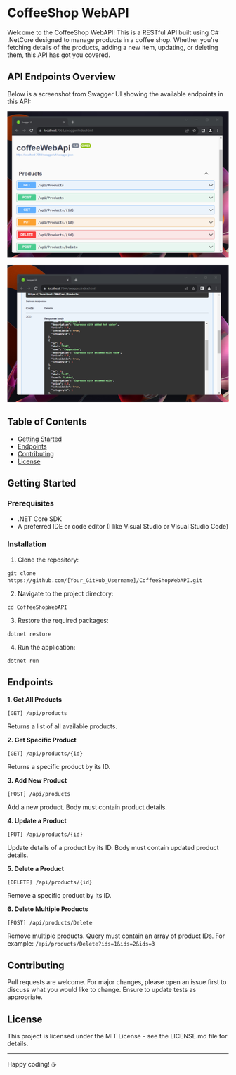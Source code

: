 # CoffeeShop WebAPI

Welcome to the CoffeeShop WebAPI! This is a RESTful API built using C# .NetCore designed to manage products in a coffee shop. Whether you're fetching details of the products, adding a new item, updating, or deleting them, this API has got you covered.

## API Endpoints Overview

Below is a screenshot from Swagger UI showing the available endpoints in this API:

![Swagger UI Endpoints](https://github.com/edilma/coffeeWebApi/blob/master/images/end_points_coffeWebApi.png?raw=true)

![Swagger UI /Products ](https://github.com/edilma/coffeeWebApi/blob/master/images/Get_endPoint.png?raw=true)

## Table of Contents

- [Getting Started](#getting-started)
- [Endpoints](#endpoints)
- [Contributing](#contributing)
- [License](#license)

## Getting Started

### Prerequisites

- .NET Core SDK
- A preferred IDE or code editor (I like Visual Studio or Visual Studio Code)

### Installation

1. Clone the repository:

```
git clone https://github.com/[Your_GitHub_Username]/CoffeeShopWebAPI.git
```

2. Navigate to the project directory:

```
cd CoffeeShopWebAPI
```

3. Restore the required packages:

```
dotnet restore
```

4. Run the application:

```
dotnet run
```

## Endpoints

**1. Get All Products**

```
[GET] /api/products
```

Returns a list of all available products.

**2. Get Specific Product**

```
[GET] /api/products/{id}
```

Returns a specific product by its ID.

**3. Add New Product**

```
[POST] /api/products
```

Add a new product. Body must contain product details.

**4. Update a Product**

```
[PUT] /api/products/{id}
```

Update details of a product by its ID. Body must contain updated product details.

**5. Delete a Product**

```
[DELETE] /api/products/{id}
```

Remove a specific product by its ID.

**6. Delete Multiple Products**

```
[POST] /api/products/Delete
```

Remove multiple products. Query must contain an array of product IDs. For example: `/api/products/Delete?ids=1&ids=2&ids=3`

## Contributing

Pull requests are welcome. For major changes, please open an issue first to discuss what you would like to change. Ensure to update tests as appropriate.

## License

This project is licensed under the MIT License - see the LICENSE.md file for details.

---

Happy coding! ☕️

```

```

